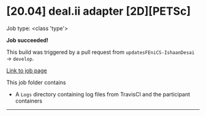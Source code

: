# [20.04] deal.ii adapter [2D][PETSc]

Job type: <class 'type'>



**Job succeeded!**



This build was triggered by a pull request from `updatesFEniCS-IshaanDesai` → `develop`.



[Link to job page]({[job_link]})


This job folder contains
- A `Logs` directory containing log files from TravisCI and the participant containers


---

